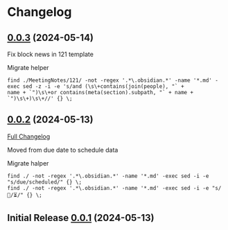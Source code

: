 # Changelog

## [0.0.3](https://github.com/Nikolo/obsidian-setting-pack/releases/tag/v0.0.3) (2024-05-14) 

Fix block news in 121 template

Migrate helper
```
find ./MeetingNotes/121/ -not -regex '.*\.obsidian.*' -name '*.md' -exec sed -z -i -e 's/and (\s\+contains(join(people), "` + 
name + `")\s\+or contains(meta(section).subpath, "` + name + `")\s\+)\s\+//' {} \;
```

## [0.0.2](https://github.com/Nikolo/obsidian-setting-pack/releases/tag/v0.0.2) (2024-05-13)

[Full Changelog](https://github.com/Nikolo/obsidian-setting-pack/compare/v0.0.1...v0.0.2)

Moved from due date to schedule data

Migrate halper

```
find ./ -not -regex '.*\.obsidian.*' -name '*.md' -exec sed -i -e "s/due/scheduled/" {} \;
find ./ -not -regex '.*\.obsidian.*' -name '*.md' -exec sed -i -e "s/📅/⏳/" {} \;
```

## Initial Release [0.0.1](https://github.com/Nikolo/obsidian-setting-pack/releases/tag/v0.0.1) (2024-05-13)